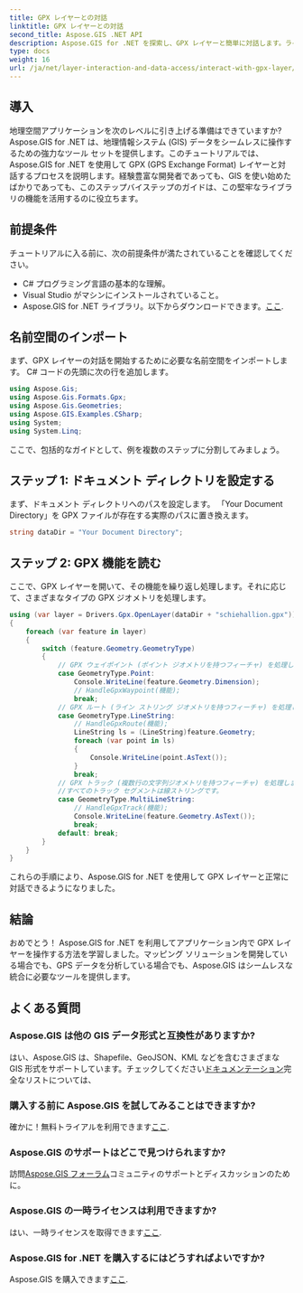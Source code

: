 ```yaml
---
title: GPX レイヤーとの対話
linktitle: GPX レイヤーとの対話
second_title: Aspose.GIS .NET API
description: Aspose.GIS for .NET を探索し、GPX レイヤーと簡単に対話します。ライブラリをダウンロードして無料トライアルを試し、地理空間アプリケーションを強化してください。
type: docs
weight: 16
url: /ja/net/layer-interaction-and-data-access/interact-with-gpx-layer/
---
```

## 導入
地理空間アプリケーションを次のレベルに引き上げる準備はできていますか? Aspose.GIS for .NET は、地理情報システム (GIS) データをシームレスに操作するための強力なツール セットを提供します。このチュートリアルでは、Aspose.GIS for .NET を使用して GPX (GPS Exchange Format) レイヤーと対話するプロセスを説明します。経験豊富な開発者であっても、GIS を使い始めたばかりであっても、このステップバイステップのガイドは、この堅牢なライブラリの機能を活用するのに役立ちます。
## 前提条件
チュートリアルに入る前に、次の前提条件が満たされていることを確認してください。
- C# プログラミング言語の基本的な理解。
- Visual Studio がマシンにインストールされていること。
-  Aspose.GIS for .NET ライブラリ。以下からダウンロードできます。[ここ](https://releases.aspose.com/gis/net/).
## 名前空間のインポート
まず、GPX レイヤーの対話を開始するために必要な名前空間をインポートします。 C# コードの先頭に次の行を追加します。
```csharp
using Aspose.Gis;
using Aspose.Gis.Formats.Gpx;
using Aspose.Gis.Geometries;
using Aspose.GIS.Examples.CSharp;
using System;
using System.Linq;
```
ここで、包括的なガイドとして、例を複数のステップに分割してみましょう。
## ステップ 1: ドキュメント ディレクトリを設定する
まず、ドキュメント ディレクトリへのパスを設定します。 「Your Document Directory」を GPX ファイルが存在する実際のパスに置き換えます。
```csharp
string dataDir = "Your Document Directory";
```
## ステップ 2: GPX 機能を読む
ここで、GPX レイヤーを開いて、その機能を繰り返し処理します。それに応じて、さまざまなタイプの GPX ジオメトリを処理します。
```csharp
using (var layer = Drivers.Gpx.OpenLayer(dataDir + "schiehallion.gpx"))
{
    foreach (var feature in layer)
    {
        switch (feature.Geometry.GeometryType)
        {
            // GPX ウェイポイント (ポイント ジオメトリを持つフィーチャ) を処理します。
            case GeometryType.Point:
                Console.WriteLine(feature.Geometry.Dimension);
                // HandleGpxWaypoint(機能);
                break;
            // GPX ルート (ライン ストリング ジオメトリを持つフィーチャ) を処理します。
            case GeometryType.LineString:
                // HandleGpxRoute(機能);
                LineString ls = (LineString)feature.Geometry;
                foreach (var point in ls)
                {
                    Console.WriteLine(point.AsText());
                }
                break;
            // GPX トラック (複数行の文字列ジオメトリを持つフィーチャ) を処理します。
            //すべてのトラック セグメントは線ストリングです。
            case GeometryType.MultiLineString:
                // HandleGpxTrack(機能);
                Console.WriteLine(feature.Geometry.AsText());
                break;
            default: break;
        }
    }
}
```
これらの手順により、Aspose.GIS for .NET を使用して GPX レイヤーと正常に対話できるようになりました。
## 結論
おめでとう！ Aspose.GIS for .NET を利用してアプリケーション内で GPX レイヤーを操作する方法を学習しました。マッピング ソリューションを開発している場合でも、GPS データを分析している場合でも、Aspose.GIS はシームレスな統合に必要なツールを提供します。
## よくある質問
### Aspose.GIS は他の GIS データ形式と互換性がありますか?
はい、Aspose.GIS は、Shapefile、GeoJSON、KML などを含むさまざまな GIS 形式をサポートしています。チェックしてください[ドキュメンテーション](https://reference.aspose.com/gis/net/)完全なリストについては、
### 購入する前に Aspose.GIS を試してみることはできますか?
確かに！無料トライアルを利用できます[ここ](https://releases.aspose.com/).
### Aspose.GIS のサポートはどこで見つけられますか?
訪問[Aspose.GIS フォーラム](https://forum.aspose.com/c/gis/33)コミュニティのサポートとディスカッションのために。
### Aspose.GIS の一時ライセンスは利用できますか?
はい、一時ライセンスを取得できます[ここ](https://purchase.aspose.com/temporary-license/).
### Aspose.GIS for .NET を購入するにはどうすればよいですか?
 Aspose.GIS を購入できます[ここ](https://purchase.aspose.com/buy).